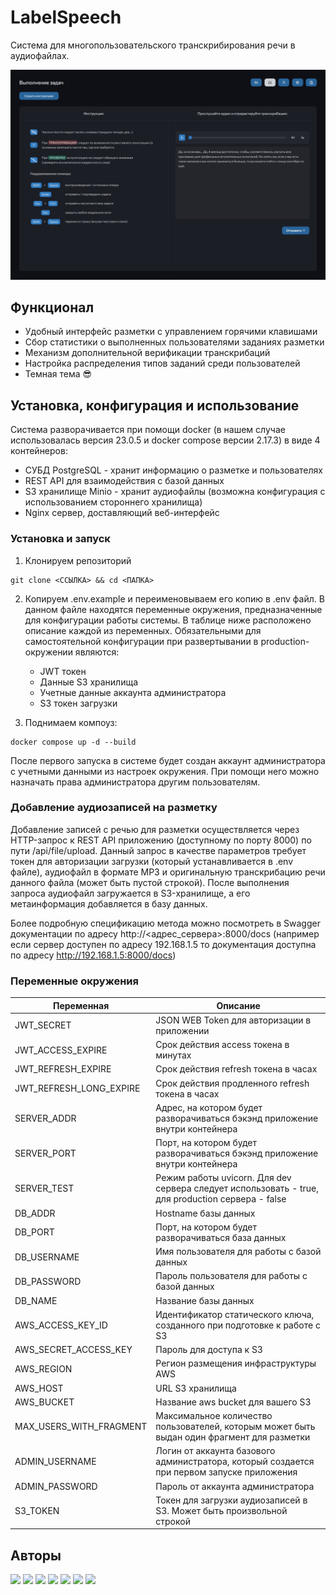 # LabelSpeech

Система для многопользовательского транскрибирования речи в аудиофайлах.

![LabelSpeech](img/labelspeech.jpg)

## Функционал

- Удобный интерфейс разметки с управлением горячими клавишами
- Сбор статистики о выполненных пользователями заданиях разметки
- Механизм дополнительной верификации транскрибаций 
- Настройка распределения типов заданий среди пользователей
- Темная тема 😎

## Установка, конфигурация и использование

Система разворачивается при помощи docker (в нашем случае использовалась версия 23.0.5 и docker compose версии 2.17.3) в виде 4 контейнеров:
- СУБД PostgreSQL  - хранит информацию о разметке и пользователях
- REST API для взаимодействия с базой данных
- S3 хранилище Minio - хранит аудиофайлы (возможна конфигурация с использованием стороннего хранилища)
- Nginx сервер, доставляющий веб-интерфейс

### Установка и запуск

1. Клонируем репозиторий
```
git clone <ССЫЛКА> && cd <ПАПКА>
```

2. Копируем .env.example и переименовываем его копию в .env файл. В данном файле находятся переменные окружения, предназначенные для конфигурации работы системы. В таблице ниже расположено описание каждой из переменных. Обязательными для самостоятельной конфигурации при развертывании в production-окружении являются:
	- JWT токен
	- Данные S3 хранилища 
	- Учетные данные аккаунта администратора
	- S3 токен загрузки

3. Поднимаем компоуз:
```
docker compose up -d --build
```

После первого запуска в системе будет создан аккаунт администратора с учетными данными из настроек окружения. При помощи него можно назначать права администратора другим пользователям.

### Добавление аудиозаписей на разметку

Добавление записей с речью для разметки осуществляется через HTTP-запрос к REST API приложению (доступному по порту 8000) по пути /api/file/upload. Данный запрос в качестве параметров требует токен для авторизации загрузки (который устанавливается в .env файле), аудиофайл в формате MP3 и оригинальную транскрибацию речи данного файла (может быть пустой строкой). После выполнения запроса аудиофайл загружается в S3-хранилище, а его метаинформация добавляется в базу данных.

Более подробную спецификацию метода можно посмотреть в Swagger документации по адресу http://<адрес_сервера>:8000/docs (например если сервер доступен по адресу 192.168.1.5 то документация доступна по адресу http://192.168.1.5:8000/docs)

### Переменные окружения

| Переменная              | Описание                                                                                          |
| ----------------------- | ------------------------------------------------------------------------------------------------- |
| JWT_SECRET              | JSON WEB Token для авторизации в приложении                                                       |
| JWT_ACCESS_EXPIRE       | Срок действия access токена в минутах                                                             |
| JWT_REFRESH_EXPIRE      | Срок действия refresh токена в часах                                                              |
| JWT_REFRESH_LONG_EXPIRE | Срок действия продленного refresh токена в часах                                                  |
| SERVER_ADDR             | Адрес, на котором будет разворачиваться бэкэнд приложение внутри контейнера                       |
| SERVER_PORT             | Порт, на котором будет разворачиваться бэкэнд приложение внутри контейнера                        |
| SERVER_TEST             | Режим работы uvicorn. Для dev сервера следует использовать - true, для production сервера - false |
| DB_ADDR                 | Hostname базы данных                                                                              |
| DB_PORT                 | Порт, на котором будет разворачиваться база данных                                                |
| DB_USERNAME             | Имя пользователя для работы с базой данных                                                        |
| DB_PASSWORD             | Пароль пользователя для работы с базой данных                                                     |
| DB_NAME                 | Название базы данных                                                                              |
| AWS_ACCESS_KEY_ID       | Идентификатор статического ключа, созданного при подготовке к работе c S3                         |
| AWS_SECRET_ACCESS_KEY   | Пароль для доступа к S3                                                                           |
| AWS_REGION              | Регион размещения инфраструктуры AWS                                                              |
| AWS_HOST                | URL S3 хранилища                                                                                  |
| AWS_BUCKET              | Название aws bucket для вашего S3                                                                 |
| MAX_USERS_WITH_FRAGMENT | Максимальное количество пользователей, которым может быть выдан один фрагмент для разметки        |
| ADMIN_USERNAME          | Логин от аккаунта базового администратора, который создается при первом запуске приложения        |
| ADMIN_PASSWORD          | Пароль от аккаунта администратора                                                                 |
| S3_TOKEN                | Токен для загрузки аудиозаписей в S3. Может быть произвольной строкой                                                                                                  |

## Авторы
[<img src="https://github.com/polestvr.png" width="60px;"/>](https://github.com/polestvr)
[<img src="https://github.com/cuttenEDU.png" width="60px;"/>](https://github.com/cuttenEDU)
[<img src="https://github.com/RuslanZalikov.png" width="60px;"/>](https://github.com/RuslanZalikov)
[<img src="https://github.com/Filadrif.png" width="60px;"/>](https://github.com/Filadrif)
[<img src="https://github.com/petrosyyaann.png" width="60px;"/>](https://github.com/petrosyyaann)
[<img src="https://github.com/littowl.png" width="60px;"/>](https://github.com/littowl)
[<img src="https://github.com/pndsdn.png" width="60px;"/>](https://github.com/pndsdn)





